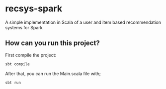 # recsys-spark
A simple implementation in Scala of a user and item based recommendation systems for Spark

## How can you run this project?

First compile the project:

```bash
sbt compile
```

After that, you can run the Main.scala file with;

```bash
sbt run
```
